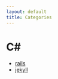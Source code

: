 ```yaml
---
layout: default
title: Categories
---
```


<div class="post">
  <h1 class="pageTitle">C#</h1>
  <ul>
    <li><a href="./rails">rails</a></li>
    <li><a href="./jekyll">jekyll</a></li>
  </ul>
</div>
